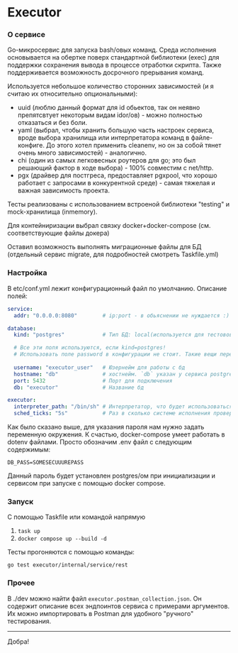 # Executor

### О сервисе

Go-микросервис для запуска bash/овых команд. Среда исполнения основывается на обертке поверх стандартной библиотеки (exec)
для поддержки сохранения вывода в процессе отработки скрипта. Также поддерживается возможность досрочного прерывания команд.

Используется небольшое количество сторонних зависимостей (и я считаю их относительно опциональными):
- uuid (люблю данный формат для id обьектов, так он неявно препятсвтует некоторым видам idor/ов) - можно полностью отказаться и без боли.
- yaml (выбрал, чтобы хранить большую часть настроек сервиса, вроде выбора хранилища или интерпретатора команд в файле-конфиге. До этого хотел применить cleanenv, но он за собой тянет очень много зависимостей) - аналогично.
- chi (один из самых легковесных роутеров для go; это был решающий фактор в ходе выбора) - 100% совместим с net/http.
- pgx (драйвер для постгреса, предоставляет pgxpool, что хорошо работает с запросами в конкурентной среде) - самая тяжелая и важная зависимость проекта.

Тесты реализованы с использованием встроеной библиотеки "testing" и mock-хранилища (inmemory).

Для контейниризации выбрал связку docker+docker-compose (см. соответствующие файлы докера)

Оставил возможность выполнять миграционные файлы для БД (отдельный сервис migrate, для подробностей смотреть Taskfile.yml)

### Настройка
В etc/conf.yml лежит конфигурационный файл по умолчанию. Описание полей:
```yaml
service:
  addr: "0.0.0.0:8080"        # ip:port - в обьяснении не нуждается :)

database:
  kind: "postgres"            # Тип БД: local(используется для тестовов - простейшая реализация ExecutorStorage), postgres

  # Все эти поля используются, если kind=postgres!
  # Использовать поле password в конфигурации не стоит. Такие вещи передаем как переменные окружения.
  
  username: "executor_user"   # Юзернейм для работы с бд
  hostname: "db"              # хостнейм. `db` указан у сервиса postgres в docker-compose
  port: 5432                  # Порт для подключения
  db: "executor"              # Название бд

executor:
  interpreter_path: "/bin/sh" # Интерпретатор, что будет использоваться при выполнении скриптов.
  sched_ticks: "5s"           # Раз в сколько системе исполнения проверять наличие новых команд в статусе Scheduled 
```

Как было сказано выше, для указания пароля нам нужно задать переменную окружения.
К счастью, docker-compose умеет работать в dotenv файлами. Просто обозначим .env файл с следующим содержимым:
```dotenv
DB_PASS=SOMESECUUUREPASS
```

Данный пароль будет установлен postgres/ом при инициализации и сервисом при запуске с помощью docker compose.

### Запуск
С помощью Taskfile или командой напрямую
1. `task up`
2. `docker compose up --build -d`

Тесты прогоняются с помощью команды:

`go test executor/internal/service/rest`

### Прочее

В ./dev можно найти файл `executor.postman_collection.json`. Он содержит описание всех эндпоинтов сервиса с примерами аргументов.
Их можно импортировать в Postman для удобного "ручного" тестирования.

---

Добра!